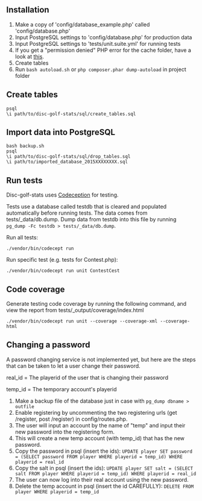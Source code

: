 ## Installation

1. Make a copy of 'config/database_example.php' called 'config/database.php'
2. Input PostgreSQL settings to 'config/database.php' for production data
2. Input PostgreSQL settings to 'tests/unit.suite.yml' for running tests
3. If you get a "permission denied" PHP error for the cache folder, have a look at [this](http://stackoverflow.com/questions/8103860/move-uploaded-file-gives-failed-to-open-stream-permission-denied-error-after).
4. Create tables
5. Run `bash autoload.sh` or `php composer.phar dump-autoload` in project folder

## Create tables

```shell
psql
\i path/to/disc-golf-stats/sql/create_tables.sql
```

## Import data into PostgreSQL

```shell
bash backup.sh
psql
\i path/to/disc-golf-stats/sql/drop_tables.sql
\i path/to/imported_database_2015XXXXXXXX.sql
```

## Run tests

Disc-golf-stats uses [Codeception](http://codeception.com) for testing.

Tests use a database called testdb that is cleared and populated automatically before running tests.
The data comes from tests/\_data/db.dump. Dump data from testdb into this file by running `pg_dump -Fc testdb > tests/_data/db.dump`.

Run all tests:

```shell
./vendor/bin/codecept run
```

Run specific test (e.g. tests for Contest.php):

```shell
./vendor/bin/codecept run unit ContestCest
```

## Code coverage

Generate testing code coverage by running the following command, and view the report from tests/\_output/coverage/index.html

```shell
./vendor/bin/codecept run unit --coverage --coverage-xml --coverage-html
```

## Changing a password

A password changing service is not implemented yet, but here are the steps that can be taken to let a user change their password.

real_id = The playerid of the user that is changing their password

temp_id = The temporary account's playerid

1. Make a backup file of the database just in case with `pg_dump dbname > outfile`
1. Enable registering by uncommenting the two registering urls (get /register, post /register) in config/routes.php.
2. The user will input an account by the name of "temp" and input their new password into the registering form.
3. This will create a new temp account (with temp_id) that has the new password.
4. Copy the password in psql (insert the ids): `UPDATE player SET password = (SELECT password FROM player WHERE playerid = temp_id) WHERE playerid = real_id`
5. Copy the salt in psql (insert the ids): `UPDATE player SET salt = (SELECT salt FROM player WHERE playerid = temp_id) WHERE playerid = real_id`
6. The user can now log into their real account using the new password.
7. Delete the temp account in psql (insert the id CAREFULLY): `DELETE FROM player WHERE playerid = temp_id`
